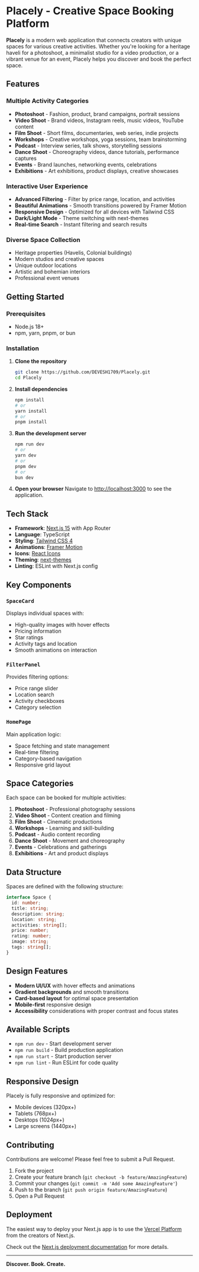 # Placely - Creative Space Booking Platform

**Placely** is a modern web application that connects creators with unique spaces for various creative activities. Whether you're looking for a heritage haveli for a photoshoot, a minimalist studio for a video production, or a vibrant venue for an event, Placely helps you discover and book the perfect space.

##  Features

###  **Multiple Activity Categories**
- **Photoshoot** - Fashion, product, brand campaigns, portrait sessions
- **Video Shoot** - Brand videos, Instagram reels, music videos, YouTube content
- **Film Shoot** - Short films, documentaries, web series, indie projects
- **Workshops** - Creative workshops, yoga sessions, team brainstorming
- **Podcast** - Interview series, talk shows, storytelling sessions
- **Dance Shoot** - Choreography videos, dance tutorials, performance captures
- **Events** - Brand launches, networking events, celebrations
- **Exhibitions** - Art exhibitions, product displays, creative showcases

###  **Interactive User Experience**
- **Advanced Filtering** - Filter by price range, location, and activities
- **Beautiful Animations** - Smooth transitions powered by Framer Motion
- **Responsive Design** - Optimized for all devices with Tailwind CSS
- **Dark/Light Mode** - Theme switching with next-themes
- **Real-time Search** - Instant filtering and search results

###  **Diverse Space Collection**
- Heritage properties (Havelis, Colonial buildings)
- Modern studios and creative spaces
- Unique outdoor locations
- Artistic and bohemian interiors
- Professional event venues

##  Getting Started

### Prerequisites
- Node.js 18+ 
- npm, yarn, pnpm, or bun

### Installation

1. **Clone the repository**
   ```bash
   git clone https://github.com/DEVESH1709/Placely.git
   cd Placely
   ```

2. **Install dependencies**
   ```bash
   npm install
   # or
   yarn install
   # or
   pnpm install
   ```

3. **Run the development server**
   ```bash
   npm run dev
   # or
   yarn dev
   # or
   pnpm dev
   # or
   bun dev
   ```

4. **Open your browser**
   Navigate to [http://localhost:3000](http://localhost:3000) to see the application.

##  Tech Stack

- **Framework**: [Next.js 15](https://nextjs.org/) with App Router
- **Language**: TypeScript
- **Styling**: [Tailwind CSS 4](https://tailwindcss.com/)
- **Animations**: [Framer Motion](https://www.framer.com/motion/)
- **Icons**: [React Icons](https://react-icons.github.io/react-icons/)
- **Theming**: [next-themes](https://github.com/pacocoursey/next-themes)
- **Linting**: ESLint with Next.js config

## Key Components

### `SpaceCard`
Displays individual spaces with:
- High-quality images with hover effects
- Pricing information
- Star ratings
- Activity tags and location
- Smooth animations on interaction

### `FilterPanel`
Provides filtering options:
- Price range slider
- Location search
- Activity checkboxes
- Category selection

### `HomePage`
Main application logic:
- Space fetching and state management
- Real-time filtering
- Category-based navigation
- Responsive grid layout

##  Space Categories

Each space can be booked for multiple activities:

1. **Photoshoot** - Professional photography sessions
2. **Video Shoot**  - Content creation and filming
3. **Film Shoot**  - Cinematic productions
4. **Workshops**  - Learning and skill-building
5. **Podcast**  - Audio content recording
6. **Dance Shoot**  - Movement and choreography
7. **Events**  - Celebrations and gatherings
8. **Exhibitions**  - Art and product displays

##  Data Structure

Spaces are defined with the following structure:
```typescript
interface Space {
  id: number;
  title: string;
  description: string;
  location: string;
  activities: string[];
  price: number;
  rating: number;
  image: string;
  tags: string[];
}
```

## Design Features

- **Modern UI/UX** with hover effects and animations
- **Gradient backgrounds** and smooth transitions
- **Card-based layout** for optimal space presentation
- **Mobile-first** responsive design
- **Accessibility** considerations with proper contrast and focus states

## Available Scripts

- `npm run dev` - Start development server
- `npm run build` - Build production application
- `npm run start` - Start production server
- `npm run lint` - Run ESLint for code quality

##  Responsive Design

Placely is fully responsive and optimized for:
-  Mobile devices (320px+)
-  Tablets (768px+)
-  Desktops (1024px+)
-  Large screens (1440px+)

##  Contributing

Contributions are welcome! Please feel free to submit a Pull Request.

1. Fork the project
2. Create your feature branch (`git checkout -b feature/AmazingFeature`)
3. Commit your changes (`git commit -m 'Add some AmazingFeature'`)
4. Push to the branch (`git push origin feature/AmazingFeature`)
5. Open a Pull Request

## Deployment

The easiest way to deploy your Next.js app is to use the [Vercel Platform](https://vercel.com/new?utm_medium=default-template&filter=next.js&utm_source=create-next-app&utm_campaign=create-next-app-readme) from the creators of Next.js.

Check out the [Next.js deployment documentation](https://nextjs.org/docs/app/building-your-application/deploying) for more details.

---

**Discover. Book. Create.** 
